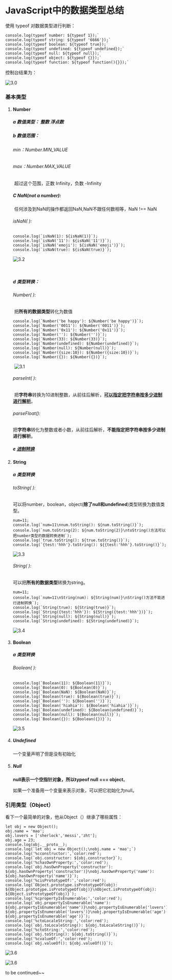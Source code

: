 # JavaScript中的数据类型总结

使用 typeof 对数据类型进行判断：

```
console.log(typeof number: ${typeof 1});`
console.log(typeof string: ${typeof '6666'});`
console.log(typeof boolean: ${typeof true});`
console.log(typeof undefined: ${typeof undefined});`
console.log(typeof null: ${typeof null});`
console.log(typeof object: ${typeof {}});`
console.log(typeof function: ${typeof function(){}});`
```

控制台结果为：

![3.0](https://github.com/YananMao/JavaScript-Grammars/blob/master/pictures/3.0.png)

### 基本类型

1. #### Number

   ##### a 数值类型： 整数 浮点数

   ##### b 数值范围：

   ###### 	min：Number.MIN_VALUE

   ###### 	max：Number.MAX_VALUE

   ​	超过这个范围，正数 Infinity，负数 -Infinity

   ##### C NaN(not a number):	

   ​	任何涉及到NaN的操作都返回NaN,NaN不跟任何数相等，NaN !== NaN

   ###### 	isNaN( ):

   ```
   console.log(`isNaN(1): ${isNaN(1)}`);
   console.log(`isNaN('11'): ${isNaN('11')}`);
   console.log(`isNaN('emoji'): ${isNaN('emoji')}`);
   console.log(`isNaN(true): ${isNaN(true)}`);
   ```

   ![3.2](https://github.com/YananMao/JavaScript-Grammars/blob/master/pictures/3.2.png)

   ​	

   ##### d 类型转换：

   ###### 	Number( ):

   ​	把**所有的数据类型**转化为数值

   ```
   console.log(`Number('be happy'): ${Number('be happy')}`);
   console.log(`Number('0011'): ${Number('0011')}`);
   console.log(`Number('0x11'): ${Number('0x11')}`);
   console.log(`Number(''): ${Number('')}`);
   console.log(`Number(33): ${Number(33)}`);
   console.log(`Number(undefined): ${Number(undefined)}`);
   console.log(`Number(null): ${Number(null)}`);
   console.log(`Number({size:10}): ${Number({size:10})}`);
   console.log(`Number({}): ${Number({})}`);
   ```

   ​	![3.1](https://github.com/YananMao/JavaScript-Grammars/blob/master/pictures/3.1.png)

   ###### 	parseInt( ):

   ​	把**字符串**转换为10进制整数，从前往后解析，**[可以指定把字符串按多少进制进行解析](https://github.com/YananMao/JavaScript-Grammars/blob/master/JavaScript%E5%B8%B8%E7%94%A8%E8%AF%AD%E6%B3%95%E6%80%BB%E7%BB%93/4js%E4%B8%AD%E8%BF%9B%E5%88%B6%E8%BD%AC%E6%8D%A2.md)**。

   ###### 	parseFloat():

   ​	把**字符串**转化为整数或者小数，从前往后解析，**不能指定把字符串按多少进制进行解析**。

   ##### e [进制转换](https://github.com/YananMao/JavaScript-Grammars/blob/master/JavaScript%E5%B8%B8%E7%94%A8%E8%AF%AD%E6%B3%95%E6%80%BB%E7%BB%93/4js%E4%B8%AD%E8%BF%9B%E5%88%B6%E8%BD%AC%E6%8D%A2.md)

2. #### String

   ##### a 类型转换

   ###### toString( ):

   可以将number，boolean，object(**除了null和undefined**)类型转换为数值类型。

   ```
   num=11;
   console.log(`num=11\nnum.toString(): ${num.toString()}`);
   console.log(`num.toString(2): ${num.toString(2)}\ntoString()方法可以把number类型的数据转换进制`);
   console.log(`true.toString(): ${true.toString()}`);
   console.log(`{test:'hhh'}.toString(): ${{test:'hhh'}.toString()}`);
   ```

   ![3.3](https://github.com/YananMao/JavaScript-Grammars/blob/master/pictures/3.3.png)

   ###### String( ):

   可以把**所有的数据类型**转换为string。

   ```
   num=11;
   console.log(`num=11\nString(num): ${String(num)}\nString()方法不能进行进制转换`);
   console.log(`String(true): ${String(true)}`);
   console.log(`String({test:'hhh'}): ${String({test:'hhh'})}`);
   console.log(`String(null): ${String(null)}`);
   console.log(`String(undefined): ${String(undefined)}`);
   ```

   ![3.4](https://github.com/YananMao/JavaScript-Grammars/blob/master/pictures/3.4.png)

3. #### Boolean

   ##### a 类型转换

   ###### Boolean( ):

   ```
   console.log(`Boolean(11): ${Boolean(11)}`);
   console.log(`Boolean(0): ${Boolean(0)}`);
   console.log(`Boolean(NaN): ${Boolean(NaN)}`);
   console.log(`Boolean(true): ${Boolean(true)}`);
   console.log(`Boolean(''): ${Boolean('')}`);
   console.log(`Boolean('hiahia'): ${Boolean('hiahia')}`);
   console.log(`Boolean(undefined): ${Boolean(undefined)}`);
   console.log(`Boolean(null): ${Boolean(null)}`);
   console.log(`Boolean({}): ${Boolean({})}`);
   ```

   ![3.5](https://github.com/YananMao/JavaScript-Grammars/blob/master/pictures/3.5.png)

4. ##### Undefined

   一个变量声明了但是没有初始化

5. ##### Null

   **null表示一个空指针对象，所以typeof null === object**。

   如果一个准备用一个变量来表示对象，可以把它初始化为null。

### 引用类型（Object）

看下一个最简单的对象，他从Object（）继承了哪些属性：

```
let obj = new Object();
obj.name = 'mao';
obj.lovers = ['sherlock','messi','zht'];
obj.age = 23;
console.log(obj.__proto__);
console.log(`let obj = new Object();\nobj.name = 'mao';`)
console.log('%cconstructor:','color:red');
console.log(`obj.constructor: ${obj.constructor}`);
console.log('%chasOwnProperty:','color:red');
console.log(`obj.hasOwnProperty('constructor'): ${obj.hasOwnProperty('constructor')}\nobj.hasOwnProperty('name'): ${obj.hasOwnProperty('name')}`);
console.log('%cisPrototypeOf:','color:red');
console.log(`Object.prototype.isPrototypeOf(obj): ${Object.prototype.isPrototypeOf(obj)}\nObject.isPrototypeOf(obj): ${Object.isPrototypeOf(obj)}`);
console.log('%cpropertyIsEnumerable:','color:red');
console.log(`obj.propertyIsEnumerable('name'): ${obj.propertyIsEnumerable('name')}\nobj.propertyIsEnumerable('lovers'): ${obj.propertyIsEnumerable('lovers')}\nobj.propertyIsEnumerable('age'): ${obj.propertyIsEnumerable('age')}`);
console.log('%ctoLocaleString:','color:red');
console.log(`obj.toLocaleString(): ${obj.toLocaleString()}`);
console.log('%ctoString:','color:red');
console.log(`obj.toString(): ${obj.toString()}`);
console.log('%cvalueOf:','color:red');
console.log(`obj.valueOf(): ${obj.valueOf()}`);
```

![3.6](https://github.com/YananMao/JavaScript-Grammars/blob/master/pictures/3.6.png)

![3.6](https://github.com/YananMao/JavaScript-Grammars/blob/master/pictures/3.7.png)

to be continued~~